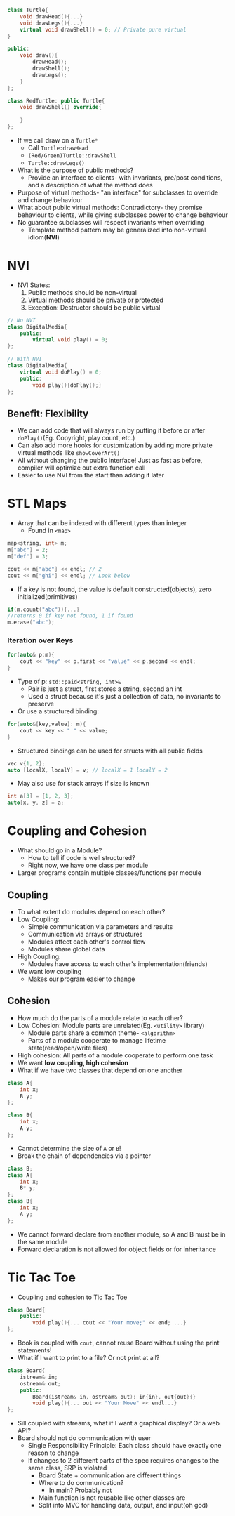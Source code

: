 ```cpp
class Turtle{
	void drawHead(){...}
	void drawLegs(){...}
	virtual void drawShell() = 0; // Private pure virtual
}

public:
	void draw(){
		drawHead();
		drawShell();
		drawLegs();
	}
};

class RedTurtle: public Turtle{
	void drawShell() override{
		
	}
};
```
- If we call draw on a `Turtle*`
	- Call `Turtle:drawHead`
	- `(Red/Green)Turtle::drawShell`
	- `Turtle::drawLegs()`
- What is the purpose of public methods?
	- Provide an interface to clients- with invariants, pre/post conditions, and a description of what the method does
- Purpose of virtual methods- "an interface" for subclasses to override and change behaviour
- What about public virtual methods: Contradictory- they promise behaviour to clients, while giving subclasses power to change behaviour
- No guarantee subclasses will respect invariants when overriding
	- Template method pattern may be generalized into non-virtual idiom(**NVI**)
# NVI
- NVI States:
	1. Public methods should be non-virtual
	2. Virtual methods should be private or protected
	3. Exception: Destructor should be public virtual
```cpp
// No NVI
class DigitalMedia{
	public:
		virtual void play() = 0;
};

// With NVI
class DigitalMedia{
	virtual void doPlay() = 0;
	public:
		void play(){doPlay();}
};
```
## Benefit: Flexibility
- We can add code that will always run by putting it before or after `doPlay()`(Eg. Copyright, play count, etc.)
- Can also add more hooks for customization by adding more private virtual methods
 like `showCoverArt()`
 - All without changing the public interface! Just as fast as before, compiler will optimize out extra function call
 - Easier to use NVI from the start than adding it later
# STL Maps
- Array that can be indexed with different types than integer
	- Found in `<map>`
```cpp
map<string, int> m;
m["abc"] = 2;
m["def"] = 3;

cout << m["abc"] << endl; // 2
cout << m["ghi"] << endl; // Look below
```
- If a key is not found, the value is default constructed(objects), zero initialized(primitives)
```cpp
if(m.count("abc")){...}
//returns 0 if key not found, 1 if found
m.erase("abc");
```
### Iteration over Keys
```cpp
for(auto& p:m){
	cout << "key" << p.first << "value" << p.second << endl;
}
```
- Type of p: `std::paid<string, int>&`
	- Pair is just a struct, first stores a string, second an int
	- Used a struct because it's just a collection of data, no invariants to preserve
- Or use a structured binding:
```cpp
for(auto&[key,value]: m){
	cout << key << " " << value;
}
```
- Structured bindings can be used for structs with all public fields
```cpp
vec v{1, 2};
auto [localX, localY] = v; // localX = 1 localY = 2
```
- May also use for stack arrays if size is known
```cpp
int a[3] = {1, 2, 3};
auto[x, y, z] = a;
```
# Coupling and Cohesion
- What should go in a Module?
	- How to tell if code is well structured?
	- Right now, we have one class per module
- Larger programs contain multiple classes/functions per module
## Coupling
- To what extent do modules depend on each other?
- Low Coupling: 
	- Simple communication via parameters and results
	- Communication via arrays or structures
	- Modules affect each other's control flow
	- Modules share global data
- High Coupling: 
	- Modules have access to each other's implementation(friends)
- We want low coupling
	- Makes our program easier to change
## Cohesion
- How much do the parts of a module relate to each other?
- Low Cohesion: Module parts are unrelated(Eg. `<utility>` library)
	- Module parts share a common theme- `<algorithm>`
	- Parts of a module cooperate to manage lifetime state(read/open/write files)
- High cohesion: All parts of a module cooperate to perform one task
- We want **low coupling, high cohesion**
- What if we have two classes that depend on one another
```cpp
class A{
	int x;
	B y;
};

class B{
	int x;
	A y;
};
```
- Cannot determine the size of `A` or `B`!
- Break the chain of dependencies via a pointer
```cpp
class B;
class A{
	int x;
	B* y;
};
class B{
	int x;
	A y;
};
```
- We cannot forward declare from another module, so A and B must be in the same module
- Forward declaration is not allowed for object fields or for inheritance
# Tic Tac Toe
- Coupling and cohesion to Tic Tac Toe
```cpp
class Board{
	public:
		void play(){... cout << "Your move;" << end; ...}
};
```
- Book is coupled with `cout`, cannot reuse Board without using the print statements!
- What if I want to print to a file? Or not print at all?
```cpp
class Board{
	istream& in;
	ostream& out;
	public:
		Board(istream& in, ostream& out): in{in}, out{out}{}
		void play(){... out << "Your Move" << endl...}
};
```
- Sill coupled with streams, what if I want a graphical display? Or a web API?
- Board should not do communication with user
	- Single Responsibility Principle: Each class should have exactly one reason to change
	- If changes to 2 different parts of the spec requires changes to the same class, SRP is violated
		- Board State + communication are different things
		- Where to do communication?
			- In main? Probably not
		- Main function is not reusable like other classes are
		- Split into MVC for handling data, output, and input(oh god)